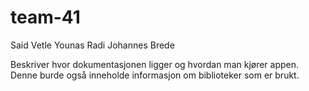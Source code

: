 # team-41
Said
Vetle
Younas
Radi
Johannes
Brede


Beskriver hvor dokumentasjonen ligger og hvordan man kjører
appen. Denne burde også inneholde informasjon om biblioteker
som er brukt.
